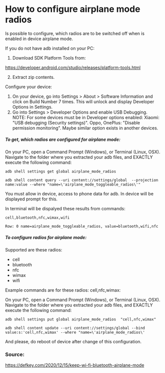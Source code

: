 How to configure airplane mode radios
=====================================

Is possible to configure, which radios are to be switched off when is enabled in device airplane mode.

If you do not have adb installed on your PC:
1. Download SDK Platform Tools from:

<https://developer.android.com/studio/releases/platform-tools.html>

2. Extract zip contents.

Configure your device:

1. On your device, go into Settings > About > Software Information and click on Build Number 7 times. This will unlock and display Developer Options in Settings.</string>
2. Go into Settings > Developer Options and enable USB Debugging.
   NOTE:
   For some devices must be in Developer options enabled:
   Xiaomi: "USB debugging (Security settings)".
   Oppo, OnePlus: "Disable permission monitoring".
   Maybe similar option exists in another devices.

##### To get, which radios are configured for airplane mode:

On your PC, open a Command Prompt (Windows), or Terminal (Linux, OSX). Navigate to the folder where you extracted your adb files, and EXACTLY execute the following command:

`adb shell settings get global airplane_mode_radios`

`adb shell content query --uri content://settings/global  --projection name:value --where "name=\'airplane_mode_toggleable_radios\'"`

You must allow in device, access to phone data for adb. In device will be displayed prompt for this.

In terminal will be dispalyed these results from commands:

`cell,bluetooth,nfc,wimax,wifi`

`Row: 0 name=airplane_mode_toggleable_radios, value=bluetooth,wifi,nfc`

##### To configure radios for airplane mode:

Supported are these radios:
- cell
- bluetooth
- nfc
- wimax
- wifi

Example commands are for these radios: cell,nfc,wimax:

On your PC, open a Command Prompt (Windows), or Terminal (Linux, OSX). Navigate to the folder where you extracted your adb files, and EXACTLY execute the following command:

`adb shell settings put global airplane_mode_radios  "cell,nfc,wimax"`

`adb shell content update --uri content://settings/global --bind value:s:'cell,nfc,wimax' --where "name=\'airplane_mode_radios\'`

And please, do reboot of device after change of this configuration.

### Source:
https://defkey.com/2020/12/15/keep-wi-fi-bluetooth-airplane-mode


